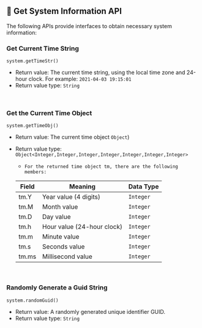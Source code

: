 ## 📜 Get System Information API

The following APIs provide interfaces to obtain necessary system information:

### Get Current Time String  

`system.getTimeStr()`

- Return value: The current time string, using the local time zone and 24-hour clock.
  For example: `2021-04-03 19:15:01`
- Return value type: `String`

<br>

### Get the Current Time Object

`system.getTimeObj()`

- Return value: The current time object `Object`)

- Return value type:  `Object<Integer,Integer,Integer,Integer,Integer,Integer,Integer>`

  -     For the returned time object tm, there are the following members:

  | Field | Meaning              | Data Type |
  | ----- | -------------------- | --------- |
  | tm.Y  | Year value (4 digits)| `Integer` |
  | tm.M  | Month value          | `Integer` |
  | tm.D  | Day value            | `Integer` |
  | tm.h  | Hour value (24-hour clock)|`Integer` |
  | tm.m  | Minute value         | `Integer` |
  | tm.s  | Seconds value        | `Integer` |
  | tm.ms | Millisecond value    | `Integer` |

<br>

### Randomly Generate a Guid String

`system.randomGuid()` 

- Return value: A randomly generated unique identifier GUID.
- Return value type:  `String`

<br>